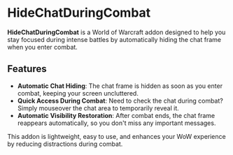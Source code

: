 # HideChatDuringCombat

**HideChatDuringCombat** is a World of Warcraft addon designed to help you stay focused during intense battles by automatically hiding the chat frame when you enter combat.

## Features

- **Automatic Chat Hiding**: The chat frame is hidden as soon as you enter combat, keeping your screen uncluttered.
- **Quick Access During Combat**: Need to check the chat during combat? Simply mouseover the chat area to temporarily reveal it.
- **Automatic Visibility Restoration**: After combat ends, the chat frame reappears automatically, so you don't miss any important messages.

This addon is lightweight, easy to use, and enhances your WoW experience by reducing distractions during combat.

